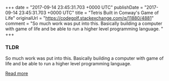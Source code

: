 +++
date = "2017-09-14 23:45:31.703 +0000 UTC"
publishDate = "2017-09-14 23:45:31.703 +0000 UTC"
title = "Tetris Built in Conway's Game of Life"
originalUrl = "https://codegolf.stackexchange.com/q/11880/4881"
comment = "So much work was put into this. Basically building a computer with game of life and be able to run a higher level programming language. "
+++

### TLDR

So much work was put into this. Basically building a computer with game of life and be able to run a higher level programming language. 

[Read more](https://codegolf.stackexchange.com/q/11880/4881)
